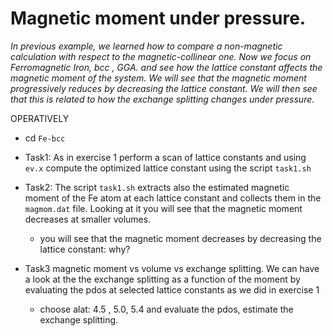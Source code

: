 # Magnetic moment under pressure.
_In previous example, we learned how to compare a non-magnetic calculation with respect to the magnetic-collinear one.
Now we focus on Ferromagnetic Iron, bcc , GGA. and see how the lattice constant affects the magnetic moment of the system.
We will see that the magnetic moment progressively reduces by decreasing the lattice constant.
We will then see that this is related to  how the exchange splitting changes under pressure._


OPERATIVELY

* cd `Fe-bcc`

* Task1: As in exercise 1 perform  a scan of lattice constants and using `ev.x` compute the optimized lattice constant using the script `task1.sh`

* Task2: The script `task1.sh` extracts also the estimated magnetic moment of the Fe atom at each lattice constant and collects them in the `magmom.dat` file. Looking at it you will see that the magnetic moment decreases at smaller volumes.
  * you will see that the magnetic moment decreases by decreasing the lattice constant: why?

* Task3 magnetic moment vs volume vs exchange splitting. We can have a look at the  the exchange splitting as a function of the moment by evaluating the pdos at selected lattice constants as we did in exercise 1
  * choose alat: 4.5 , 5.0, 5.4 and evaluate the pdos, estimate the exchange splitting.
